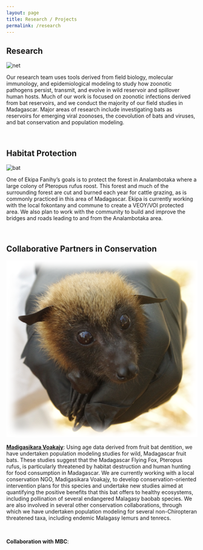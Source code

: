 ```yaml
---
layout: page
title: Research / Projects
permalink: /research
---
```


<h2>Research</h2>

<img src="/assets/research/lab_tent" alt="net" class="float-start col-sm-3" />

Our research team uses tools derived from field biology, molecular immunology, and epidemiological modeling to study how zoonotic pathogens persist, transmit, and evolve in wild reservoir and spillover human hosts. Much of our work is focused on zoonotic infections derived from bat reservoirs, and we conduct the majority of our field studies in Madagascar. Major areas of research include investigating bats as reservoirs for emerging viral zoonoses, the coevolution of bats and viruses, and bat conservation and population modeling. 

<div style="clear:both;">&nbsp;</div>

<h2>Habitat Protection</h2>

<img src="/assets/research/Analambotaka roost.jpeg" alt="bat" class="float-start col-sm-3" />

One of Ekipa Fanihy’s goals is to protect the forest in Analambotaka where a large colony of Pteropus rufus roost. This forest and much of the surrounding forest are cut and burned each year for cattle grazing, as is commonly practiced in this area of Madagascar. Ekipa is currently working with the local fokontany and commune to create a VEOY/VOI protected area. We also plan to work with the community to build and improve the bridges and roads leading to and from the Analambotaka area. 

<div style="clear:both;">&nbsp;</div>

<h2>Collaborative Partners in Conservation</h2>

<img src="/assets/research/baby_bat.png" alt="baby_bat" class="float-start col-sm-3" />

[**Madigasikara Voakajy**](https://www.madagasikara-voakajy.org/): Using age data derived from fruit bat dentition, we have undertaken population modeling studies for wild, Madagascar fruit bats. These studies suggest that the Madagascar Flying Fox, Pteropus rufus, is particularly threatened by habitat destruction and human hunting for food consumption in Madagascar. We are currently working with a local conservation NGO, Madigasikara Voakajy, to develop conservation-oriented intervention plans for this species and undertake new studies aimed at quantifying the positive benefits that this bat offers to healthy ecosystems, including pollination of several endangered Malagasy baobab species. We are also involved in several other conservation collaborations, through which we have undertaken population modeling for several non-Chiropteran threatened taxa, including endemic Malagasy lemurs and tenrecs.

<div style="clear:both;">&nbsp;</div>

**Collaboration with MBC**:
